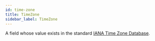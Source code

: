 ```yaml
---
id: time-zone
title: TimeZone
sidebar_label: TimeZone
---
```


A field whose value exists in the standard [IANA Time Zone Database](https://www.iana.org/time-zones).
